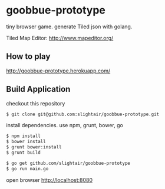 goobbue-prototype
=================

tiny browser game.
generate Tiled json with golang.

Tiled Map Editor: http://www.mapeditor.org/

How to play
--------

http://goobbue-prototype.herokuapp.com/

Build Application
--------

checkout this repository

```bash
$ git clone git@github.com:slightair/goobbue-prototype.git
```

install dependencies.
use npm, grunt, bower, go

```bash
$ npm install
$ bower install
$ grunt bower:install
$ grunt build
```

```bash
$ go get github.com/slightair/goobbue-prototype
$ go run main.go
```

open browser [http://localhost:8080](http://localhost:8080)
